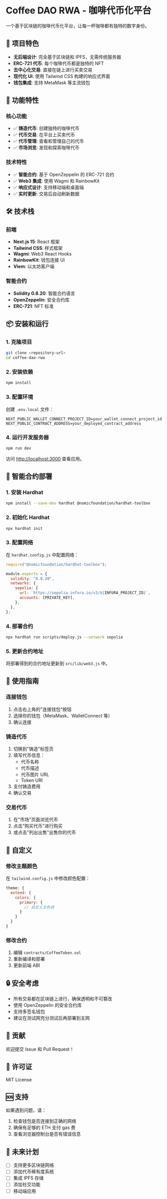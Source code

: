 # Coffee DAO RWA - 咖啡代币化平台

一个基于区块链的咖啡代币化平台，让每一杯咖啡都有独特的数字身份。

## 🌟 项目特色

- **无后端设计**: 完全基于区块链和 IPFS，无需传统服务器
- **ERC-721 代币**: 每个咖啡代币都是独特的 NFT
- **去中心化交易**: 直接在链上进行买卖交易
- **现代化 UI**: 使用 Tailwind CSS 构建的响应式界面
- **钱包集成**: 支持 MetaMask 等主流钱包

## 🚀 功能特性

### 核心功能

- ✅ **铸造代币**: 创建独特的咖啡代币
- ✅ **代币交易**: 在平台上买卖代币
- ✅ **代币管理**: 查看和管理自己的代币
- ✅ **市场浏览**: 发现和探索咖啡代币

### 技术特性

- ✅ **智能合约**: 基于 OpenZeppelin 的 ERC-721 合约
- ✅ **Web3 集成**: 使用 Wagmi 和 RainbowKit
- ✅ **响应式设计**: 支持移动端和桌面端
- ✅ **实时更新**: 交易后自动刷新数据

## 🛠️ 技术栈

### 前端

- **Next.js 15**: React 框架
- **Tailwind CSS**: 样式框架
- **Wagmi**: Web3 React Hooks
- **RainbowKit**: 钱包连接 UI
- **Viem**: 以太坊客户端

### 智能合约

- **Solidity 0.8.20**: 智能合约语言
- **OpenZeppelin**: 安全合约库
- **ERC-721**: NFT 标准

## 📦 安装和运行

### 1. 克隆项目

```bash
git clone <repository-url>
cd coffee-dao-rwa
```

### 2. 安装依赖

```bash
npm install
```

### 3. 配置环境

创建 `.env.local` 文件：

```env
NEXT_PUBLIC_WALLET_CONNECT_PROJECT_ID=your_wallet_connect_project_id
NEXT_PUBLIC_CONTRACT_ADDRESS=your_deployed_contract_address
```

### 4. 运行开发服务器

```bash
npm run dev
```

访问 [http://localhost:3000](http://localhost:3000) 查看应用。

## 🔧 智能合约部署

### 1. 安装 Hardhat

```bash
npm install --save-dev hardhat @nomicfoundation/hardhat-toolbox
```

### 2. 初始化 Hardhat

```bash
npx hardhat init
```

### 3. 配置网络

在 `hardhat.config.js` 中配置网络：

```javascript
require("@nomicfoundation/hardhat-toolbox");

module.exports = {
  solidity: "0.8.20",
  networks: {
    sepolia: {
      url: `https://sepolia.infura.io/v3/${INFURA_PROJECT_ID}`,
      accounts: [PRIVATE_KEY],
    },
  },
};
```

### 4. 部署合约

```bash
npx hardhat run scripts/deploy.js --network sepolia
```

### 5. 更新合约地址

将部署得到的合约地址更新到 `src/lib/web3.js` 中。

## 📱 使用指南

### 连接钱包

1. 点击右上角的"连接钱包"按钮
2. 选择你的钱包（MetaMask、WalletConnect 等）
3. 确认连接

### 铸造代币

1. 切换到"铸造"标签页
2. 填写代币信息：
   - 代币名称
   - 代币描述
   - 代币图片 URL
   - Token URI
3. 支付铸造费用
4. 确认交易

### 交易代币

1. 在"市场"页面浏览代币
2. 点击"购买代币"进行购买
3. 或点击"列出出售"出售你的代币

## 🎨 自定义

### 修改主题颜色

在 `tailwind.config.js` 中修改颜色配置：

```javascript
theme: {
  extend: {
    colors: {
      primary: {
        // 自定义主色调
      }
    }
  }
}
```

### 修改合约

1. 编辑 `contracts/CoffeeToken.sol`
2. 重新编译和部署
3. 更新前端 ABI

## 🔒 安全考虑

- 所有交易都在区块链上进行，确保透明和不可篡改
- 使用 OpenZeppelin 的安全合约库
- 支持多签名钱包
- 建议在测试网充分测试后再部署到主网

## 🤝 贡献

欢迎提交 Issue 和 Pull Request！

## 📄 许可证

MIT License

## 🆘 支持

如果遇到问题，请：

1. 检查钱包是否连接到正确的网络
2. 确保有足够的 ETH 支付 gas 费
3. 查看浏览器控制台是否有错误信息

## 🔮 未来计划

- [ ] 支持更多区块链网络
- [ ] 添加代币稀有度系统
- [ ] 集成 IPFS 存储
- [ ] 添加社交功能
- [ ] 移动端应用
